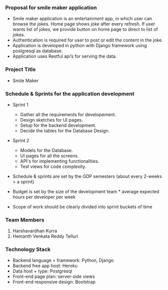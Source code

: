 ### Proposal for smile maker application
- Smile maker application is an entertainment app, in which user can browse the jokes. Home page shows joke after every refresh. If user wants list of jokes, we provide button on home page to direct to list of jokes. 
- Authentication is required for user to post or edit the content in the joke.
- Application is developed in python with Django framework using postgresql as database.
- Application uses Restful api’s for serving the data.


### Project Title
- Smile Maker

### Schedule & Sprints for the application development
- Sprint 1
    - Gather all the requirements for developement.
    - Design sketches for UI pages.
    - Setup for the backend development.
    - Decide the tables for the Database Design.
- Sprint 2
    - Models for the Database.
    - UI pages for all the screens.
    - API's for implementing functionalities.
    - Test views for code complexity.


- Schedule & sprints are set by the GDP semesters (about every 2-weeks = a sprint)
- Budget is set by the size of the development team * average expected hours per developer per week
- Scope of work should be clearly divided into sprint buckets of time


### Team Members
1. Harshavardhan Kurra
2. Hemanth Venkata Reddy Telluri


### Technology Stack
- Backend language + framework: Python, Django
- Backend free app host: Heroku
- Data host + type: Postgresql
- Front-end page plan: server-side views
- Front-end responsive design: Bootstrap